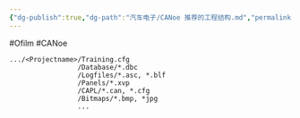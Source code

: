 ```yaml
---
{"dg-publish":true,"dg-path":"汽车电子/CANoe 推荐的工程结构.md","permalink":"/汽车电子/CANoe 推荐的工程结构/","created":"2021-11-09T22:53:41.000+08:00","updated":"2025-04-02T15:29:18.770+08:00"}
---
```


#Ofilm #CANoe 

``` canoe
.../<Projectname>/Training.cfg
			     /Database/*.dbc
			     /Logfiles/*.asc, *.blf
			     /Panels/*.xvp
			     /CAPL/*.can, *.cfg
			     /Bitmaps/*.bmp, *jpg
			     ...
```



